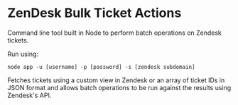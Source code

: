 ZenDesk Bulk Ticket Actions
===========================

Command line tool built in Node to perform batch operations on Zendesk tickets.

Run using:

`node app -u [username] -p [password] -s [zendesk subdomain]`

Fetches tickets using a custom view in Zendesk or an array of ticket IDs in JSON format and allows batch operations to be run against the results using Zendesk's API.
